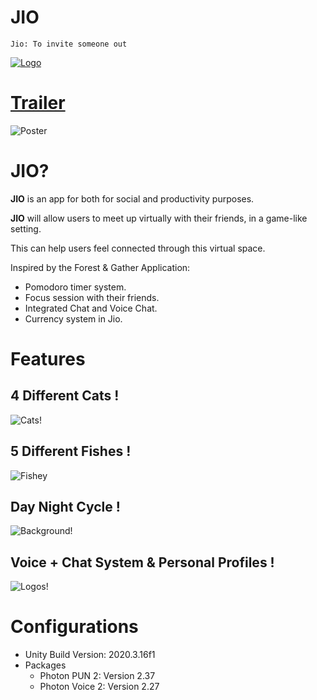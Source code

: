 # JIO

`Jio: To invite someone out`

[![Logo](https://github.com/Eve-ning/DIPProject/blob/main/Readme%20Graphics/banner.png)](https://www.youtube.com/watch?v=1XwxXzItly0)

# [Trailer](https://www.youtube.com/watch?v=1XwxXzItly0)

![Poster](https://github.com/Eve-ning/DIPProject/blob/main/Reports/Poster/Poster.png)

# JIO?

**JIO** is an app for both for social and productivity purposes. 

**JIO** will allow users to meet up virtually with their friends, in a game-like setting.

This can help users feel connected through this virtual space. 

Inspired by the Forest & Gather Application:
- Pomodoro timer system.
- Focus session with their friends.
- Integrated Chat and Voice Chat.
- Currency system in Jio. 

# Features

## 4 Different Cats !
![Cats!](https://github.com/Eve-ning/DIPProject/blob/main/Readme%20Graphics/cats.png)

## 5 Different Fishes !
![Fishey](https://github.com/Eve-ning/DIPProject/blob/main/Readme%20Graphics/fishes.png)

## Day Night Cycle !
![Background!](https://github.com/Eve-ning/DIPProject/blob/main/Readme%20Graphics/background.png)

## Voice + Chat System & Personal Profiles !
![Logos!](https://github.com/Eve-ning/DIPProject/blob/main/Readme%20Graphics/misc.png)

# Configurations
- Unity Build Version: 2020.3.16f1
- Packages
  - Photon PUN 2: Version 2.37 
  - Photon Voice 2: Version 2.27 

